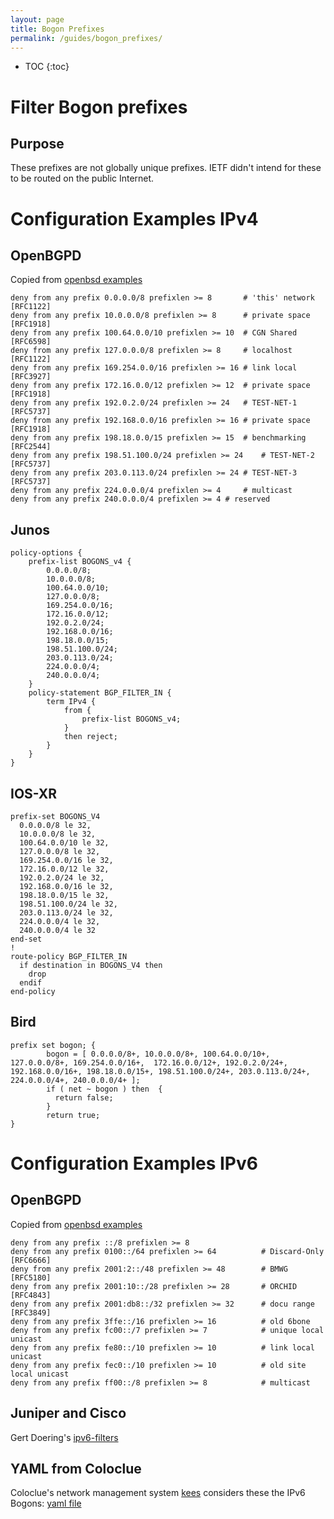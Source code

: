 ```yaml
---
layout: page
title: Bogon Prefixes
permalink: /guides/bogon_prefixes/
---
```


* TOC
{:toc}

# Filter Bogon prefixes

## Purpose

These prefixes are not globally unique prefixes. IETF didn't intend for
these to be routed on the public Internet.

# Configuration Examples IPv4

## OpenBGPD

Copied from [openbsd examples](https://github.com/openbsd/src/blob/master/etc/examples/bgpd.conf#L97-L109)

```
deny from any prefix 0.0.0.0/8 prefixlen >= 8		# 'this' network [RFC1122]
deny from any prefix 10.0.0.0/8 prefixlen >= 8		# private space [RFC1918]
deny from any prefix 100.64.0.0/10 prefixlen >= 10	# CGN Shared [RFC6598]
deny from any prefix 127.0.0.0/8 prefixlen >= 8 	# localhost [RFC1122]
deny from any prefix 169.254.0.0/16 prefixlen >= 16	# link local [RFC3927]
deny from any prefix 172.16.0.0/12 prefixlen >= 12	# private space [RFC1918]
deny from any prefix 192.0.2.0/24 prefixlen >= 24	# TEST-NET-1 [RFC5737]
deny from any prefix 192.168.0.0/16 prefixlen >= 16	# private space [RFC1918]
deny from any prefix 198.18.0.0/15 prefixlen >= 15	# benchmarking [RFC2544]
deny from any prefix 198.51.100.0/24 prefixlen >= 24	# TEST-NET-2 [RFC5737]
deny from any prefix 203.0.113.0/24 prefixlen >= 24	# TEST-NET-3 [RFC5737]
deny from any prefix 224.0.0.0/4 prefixlen >= 4 	# multicast
deny from any prefix 240.0.0.0/4 prefixlen >= 4 # reserved
```
## Junos
```
policy-options {
    prefix-list BOGONS_v4 {
        0.0.0.0/8;
        10.0.0.0/8;
        100.64.0.0/10;
        127.0.0.0/8;
        169.254.0.0/16;
        172.16.0.0/12;
        192.0.2.0/24;
        192.168.0.0/16;
        198.18.0.0/15;
        198.51.100.0/24;
        203.0.113.0/24;
        224.0.0.0/4;
        240.0.0.0/4;
    }
    policy-statement BGP_FILTER_IN {
        term IPv4 {
            from {
                prefix-list BOGONS_v4;
            }
            then reject;
        }
    }
}
```
## IOS-XR
```
prefix-set BOGONS_V4
  0.0.0.0/8 le 32,
  10.0.0.0/8 le 32,
  100.64.0.0/10 le 32,
  127.0.0.0/8 le 32,
  169.254.0.0/16 le 32,
  172.16.0.0/12 le 32,
  192.0.2.0/24 le 32,
  192.168.0.0/16 le 32,
  198.18.0.0/15 le 32,
  198.51.100.0/24 le 32,
  203.0.113.0/24 le 32,
  224.0.0.0/4 le 32,
  240.0.0.0/4 le 32
end-set
!
route-policy BGP_FILTER_IN
  if destination in BOGONS_V4 then
    drop
  endif
end-policy
```
## Bird
```
prefix set bogon; {
        bogon = [ 0.0.0.0/8+, 10.0.0.0/8+, 100.64.0.0/10+, 127.0.0.0/8+, 169.254.0.0/16+,  172.16.0.0/12+, 192.0.2.0/24+, 192.168.0.0/16+, 198.18.0.0/15+, 198.51.100.0/24+, 203.0.113.0/24+, 224.0.0.0/4+, 240.0.0.0/4+ ];
        if ( net ~ bogon ) then  {
          return false;
        }
        return true;
}
```
# Configuration Examples IPv6

## OpenBGPD

Copied from [openbsd examples](https://github.com/openbsd/src/blob/master/etc/examples/bgpd.conf#L111-L121)

```
deny from any prefix ::/8 prefixlen >= 8
deny from any prefix 0100::/64 prefixlen >= 64          # Discard-Only [RFC6666]
deny from any prefix 2001:2::/48 prefixlen >= 48        # BMWG [RFC5180]
deny from any prefix 2001:10::/28 prefixlen >= 28       # ORCHID [RFC4843]
deny from any prefix 2001:db8::/32 prefixlen >= 32      # docu range [RFC3849]
deny from any prefix 3ffe::/16 prefixlen >= 16          # old 6bone
deny from any prefix fc00::/7 prefixlen >= 7            # unique local unicast
deny from any prefix fe80::/10 prefixlen >= 10          # link local unicast
deny from any prefix fec0::/10 prefixlen >= 10          # old site local unicast
deny from any prefix ff00::/8 prefixlen >= 8            # multicast
```

## Juniper and Cisco

Gert Doering's [ipv6-filters](https://www.space.net/~gert/RIPE/ipv6-filters.html)

## YAML from Coloclue

Coloclue's network management system [kees](https://github.com/coloclue/kees) considers these the IPv6 Bogons: [yaml file](https://github.com/coloclue/kees/blob/master/vars/generic.yml#L70-L156)
